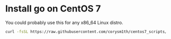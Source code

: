 # Install go on CentOS 7

You could probably use this for any x86_64 Linux distro.

```sh
curl -fsSL https://raw.githubusercontent.com/corysm1th/centos7_scripts/master/go/go_install.sh | sudo sh -s
```
